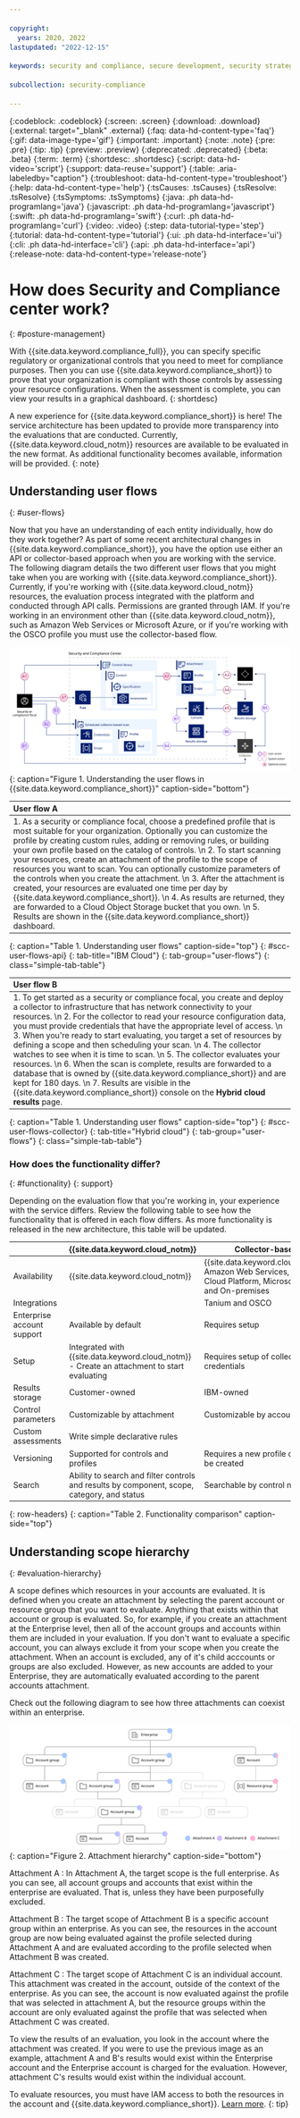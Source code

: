 ```yaml
---

copyright:
  years: 2020, 2022
lastupdated: "2022-12-15"

keywords: security and compliance, secure development, security strategy

subcollection: security-compliance

---
```


{:codeblock: .codeblock}
{:screen: .screen}
{:download: .download}
{:external: target="_blank" .external}
{:faq: data-hd-content-type='faq'}
{:gif: data-image-type='gif'}
{:important: .important}
{:note: .note}
{:pre: .pre}
{:tip: .tip}
{:preview: .preview}
{:deprecated: .deprecated}
{:beta: .beta}
{:term: .term}
{:shortdesc: .shortdesc}
{:script: data-hd-video='script'}
{:support: data-reuse='support'}
{:table: .aria-labeledby="caption"}
{:troubleshoot: data-hd-content-type='troubleshoot'}
{:help: data-hd-content-type='help'}
{:tsCauses: .tsCauses}
{:tsResolve: .tsResolve}
{:tsSymptoms: .tsSymptoms}
{:java: .ph data-hd-programlang='java'}
{:javascript: .ph data-hd-programlang='javascript'}
{:swift: .ph data-hd-programlang='swift'}
{:curl: .ph data-hd-programlang='curl'}
{:video: .video}
{:step: data-tutorial-type='step'}
{:tutorial: data-hd-content-type='tutorial'}
{:ui: .ph data-hd-interface='ui'}
{:cli: .ph data-hd-interface='cli'}
{:api: .ph data-hd-interface='api'}
{:release-note: data-hd-content-type='release-note'}

# How does Security and Compliance center work?
{: #posture-management}

With {{site.data.keyword.compliance_full}}, you can specify specific regulatory or organizational controls that you need to meet for compliance purposes. Then you can use {{site.data.keyword.compliance_short}} to prove that your organization is compliant with those controls by assessing your resource configurations. When the assessment is complete, you can view your results in a graphical dashboard. 
{: shortdesc}


A new experience for {{site.data.keyword.compliance_short}} is here! The service architecture has been updated to provide more transparency into the evaluations that are conducted. Currently, {{site.data.keyword.cloud_notm}} resources are available to be evaluated in the new format. As additional functionality becomes available, information will be provided. 
{: note}


## Understanding user flows
{: #user-flows}

Now that you have an understanding of each entity individually, how do they work together? As part of some recent architectural changes in {{site.data.keyword.compliance_short}}, you have the option use either an API or collector-based approach when you are working with the service. The following diagram details the two different user flows that you might take when you are working with {{site.data.keyword.compliance_short}}. Currently, if you're working with {{site.data.keyword.cloud_notm}} resources, the evaluation process integrated with the platform and conducted through API calls. Permissions are granted through IAM. If you're working in an environment other than {{site.data.keyword.cloud_notm}}, such as Amazon Web Services or Microsoft Azure, or if you're working with the OSCO profile you must use the collector-based flow.

![A diagram that shows the relationship between the entities that you work with in the service.](images/SCC-flow.svg){: caption="Figure 1. Understanding the user flows in {{site.data.keyword.compliance_short}}" caption-side="bottom"}

| User flow A |
|:--------------|
| 1. As a security or compliance focal, choose a predefined profile that is most suitable for your organization. Optionally you can customize the profile by creating custom rules, adding or removing rules, or building your own profile based on the catalog of controls.  \n 2. To start scanning your resources, create an attachment of the profile to the scope of resources you want to scan. You can optionally customize parameters of the controls when you create the attachment.  \n 3. After the attachment is created, your resources are evaluated one time per day by {{site.data.keyword.compliance_short}}.  \n 4. As results are returned, they are forwarded to a Cloud Object Storage bucket that you own.  \n 5. Results are shown in the {{site.data.keyword.compliance_short}} dashboard. |
{: caption="Table 1. Understanding user flows" caption-side="top"}
{: #scc-user-flows-api}
{: tab-title="IBM Cloud"}
{: tab-group="user-flows"}
{: class="simple-tab-table"}

| User flow B |
|:--------------|
| 1. To get started as a security or compliance focal, you create and deploy a collector to infrastructure that has network connectivity to your resources.  \n 2. For the collector to read your resource configuration data, you must provide credentials that have the appropriate level of access.  \n 3. When you're ready to start evaluating, you target a set of resources by defining a scope and then scheduling your scan.  \n 4. The collector watches to see when it is time to scan.  \n 5. The collector evaluates your resources.  \n 6. When the scan is complete, results are forwarded to a database that is owned by {{site.data.keyword.compliance_short}} and are kept for 180 days.  \n 7. Results are visible in the {{site.data.keyword.compliance_short}} console on the **Hybrid cloud results** page. |
{: caption="Table 1. Understanding user flows" caption-side="top"}
{: #scc-user-flows-collector}
{: tab-title="Hybrid cloud"}
{: tab-group="user-flows"}
{: class="simple-tab-table"}


### How does the functionality differ?
{: #functionality}
{: support}

Depending on the evaluation flow that you're working in, your experience with the service differs. Review the following table to see how the functionality that is offered in each flow differs. As more functionality is released in the new architecture, this table will be updated.

|            | {{site.data.keyword.cloud_notm}} | Collector-based |
|------------|-----------|-----------------|
| Availability | {{site.data.keyword.cloud_notm}} | {{site.data.keyword.cloud_notm}}, Amazon Web Services, Google Cloud Platform, Microsoft Azure, and On-premises |
| Integrations | | Tanium and OSCO |
| Enterprise account support | Available by default | Requires setup |
| Setup | Integrated with {{site.data.keyword.cloud_notm}} - Create an attachment to start evaluating | Requires setup of collectors and credentials |
| Results storage | Customer-owned | IBM-owned |
| Control parameters | Customizable by attachment | Customizable by account |
| Custom assessments | Write simple declarative rules | |
| Versioning | Supported for controls and profiles | Requires a new profile or control be created |
| Search | Ability to search and filter controls and results by component, scope, category, and status | Searchable by control name |
{: row-headers}
{: caption="Table 2. Functionality comparison" caption-side="top"}

## Understanding scope hierarchy
{: #evaluation-hierarchy}

A scope defines which resources in your accounts are evaluated. It is defined when you create an attachment by selecting the parent account or resource group that you want to evaluate. Anything that exists within that account or group is evaluated. So, for example, if you create an attachment at the Enterprise level, then all of the account groups and accounts within them are included in your evaluation. If you don't want to evaluate a specific account, you can always exclude it from your scope when you create the attachment. When an account is excluded, any of it's child acccounts or groups are also excluded. However, as new accounts are added to your Enterprise, they are automatically evaluated according to the parent accounts attachment.

Check out the following diagram to see how three attachments can coexist within an enterprise.

![The image shows how two attachments are applied across an enterprise. One rule moves down the hierarchy. Another rule is attached only to a specific account, so its properties are applied only to the resources that it contains.](images/access-model.svg){: caption="Figure 2. Attachment hierarchy" caption-side="bottom"}

Attachment A
:   In Attachment A, the target scope is the full enterprise. As you can see, all account groups and accounts that exist within the enterprise are evaluated. That is, unless they have been purposefully excluded. 

Attachment B
:   The target scope of Attachment B is a specific account group within an enterprise. As you can see, the resources in the account group are now being evaluated against the profile selected during Attachment A and are evaluated according to the profile selected when Attachment B was created.

Attachment C
:   The target scope of Attachment C is an individual account. This attachment was created in the account, outside of the context of the enterprise. As you can see, the account is now evaluated against the profile that was selected in attachment A, but the resource groups within the account are only evaluated against the profile that was selected when Attachment C was created.

To view the results of an evaluation, you look in the account where the attachment was created. If you were to use the previous image as an example, attachment A and B's results would exist within the Enterprise account and the Enterprise account is charged for the evaluation. However, attachment C's results would exist within the individual account. 

To evaluate resources, you must have IAM access to both the resources in the account and {{site.data.keyword.compliance_short}}. [Learn more](/docs/security-compliance?topic=security-compliance-access-management).
{: tip}

